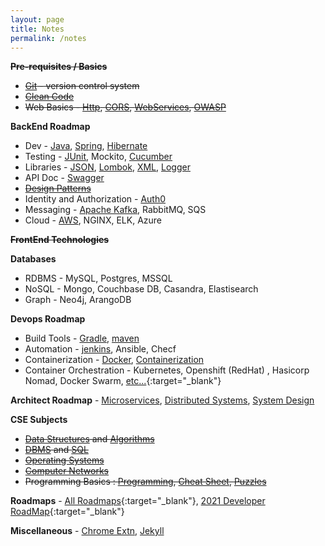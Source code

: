```yaml
---
layout: page
title: Notes
permalink: /notes
---
```


~~**Pre-requisites / Basics**~~
- ~~[Git](git) - version control system~~
- ~~[Clean Code](clean-code)~~
- ~~Web Basics - [Http](http), [CORS](cors), [WebServices](webservices), [OWASP](owasp)~~

**BackEnd Roadmap**
- Dev - [Java](java), [Spring](spring/), [Hibernate](hibernate)
- Testing - [JUnit](junit), Mockito, [Cucumber](cucumber)
- Libraries - [JSON](json), [Lombok](lombok), [XML](xml), [Logger](logger)
- API Doc - [Swagger](swagger)
- ~~[Design Patterns](design-patterns)~~
- Identity and Authorization - [Auth0](auth0)
- Messaging - [Apache Kafka](kafka), RabbitMQ, SQS
- Cloud - [AWS](aws), NGINX, ELK, Azure

~~**FrontEnd Technologies**~~

**Databases**
- RDBMS - MySQL, Postgres, MSSQL
- NoSQL - Mongo, Couchbase DB, Casandra, Elastisearch
- Graph - Neo4j, ArangoDB

**Devops Roadmap**
- Build Tools - [Gradle](gradle), [maven](maven)
- Automation - [jenkins](jenkins), Ansible, Checf
- Containerization - [Docker](docker), [Containerization](containerization)
- Container Orchestration - Kubernetes, Openshift (RedHat) , Hasicorp Nomad, Docker Swarm, [etc...](https://devopscube.com/docker-container-clustering-tools/){:target="\_blank"}

**Architect Roadmap** - [Microservices](microservices), [Distributed Systems](distributed-systems), [System Design](system-design)

**CSE Subjects**
- ~~[Data Structures](ds) and [Algorithms](algo)~~
- ~~[DBMS](dbms) and [SQL](sql)~~
- ~~[Operating Systems](os)~~
- ~~[Computer Networks](cn)~~
- ~~Programming Basics : [Programming](programming-basics), [Cheat Sheet](cheatsheet), [Puzzles](puzzles)~~

**Roadmaps** - [All Roadmaps](https://roadmap.sh/){:target="\_blank"}, [2021 Developer RoadMap](https://javarevisited.blogspot.com/2019/10/the-java-developer-roadmap.html){:target="\_blank"}

**Miscellaneous** - [Chrome Extn](chrome), [Jekyll](jekyll)
